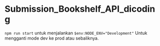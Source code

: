# Submission_Bookshelf_API_dicoding

``` npm run start ``` untuk menjalankan
``` $env:NODE_ENV="Development" ``` Untuk mengganti mode dev ke prod atau sebaliknya.